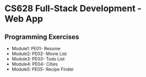 # CS628 Full-Stack Development - Web App

## Programming Exercises

* Module1: PE01- Resume
* Module2: PE02- Movie List
* Module3: PE03- Todo List
* Module4: PE04- Cities
* Module5: PE05- Recipe Finder

